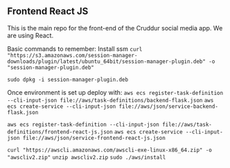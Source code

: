 ## Frontend React JS

This is the main repo for the front-end of the Cruddur social media app.
We are using React.

Basic commands to remember:
Install ssm
`curl "https://s3.amazonaws.com/session-manager-downloads/plugin/latest/ubuntu_64bit/session-manager-plugin.deb" -o "session-manager-plugin.deb"`

`sudo dpkg -i session-manager-plugin.deb`

Once environment is set up deploy with:
`aws ecs register-task-definition --cli-input-json file://aws/task-definitions/backend-flask.json`
`aws ecs create-service --cli-input-json file://aws/json/service-backend-flask.json`

`aws ecs register-task-definition --cli-input-json file://aws/task-definitions/frontend-react-js.json`
`aws ecs create-service --cli-input-json file://aws/json/service-frontend-react-js.json`

`curl "https://awscli.amazonaws.com/awscli-exe-linux-x86_64.zip" -o "awscliv2.zip"`
`unzip awscliv2.zip`
`sudo ./aws/install`